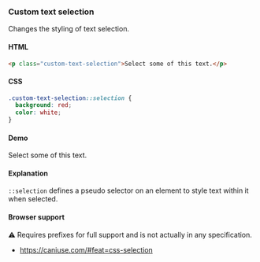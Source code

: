 ### Custom text selection

Changes the styling of text selection.

#### HTML

```html
<p class="custom-text-selection">Select some of this text.</p>
```

#### CSS

```css
.custom-text-selection::selection {
  background: red;
  color: white;
}
```

#### Demo

<div class="snippet-demo">
  <p class="snippet-demo__custom-text-selection">Select some of this text.</p>
</div>

<style>
.snippet-demo__custom-text-selection::selection {
  background: red;
  color: white;
}
.snippet-demo__custom-text-selection::-moz-selection {
  background: red;
  color: white;
}
</style>

#### Explanation

`::selection` defines a pseudo selector on an element to style text within it when selected.

#### Browser support

<span class="snippet__support-note">⚠️ Requires prefixes for full support and is not actually
in any specification.</span>

* https://caniuse.com/#feat=css-selection
